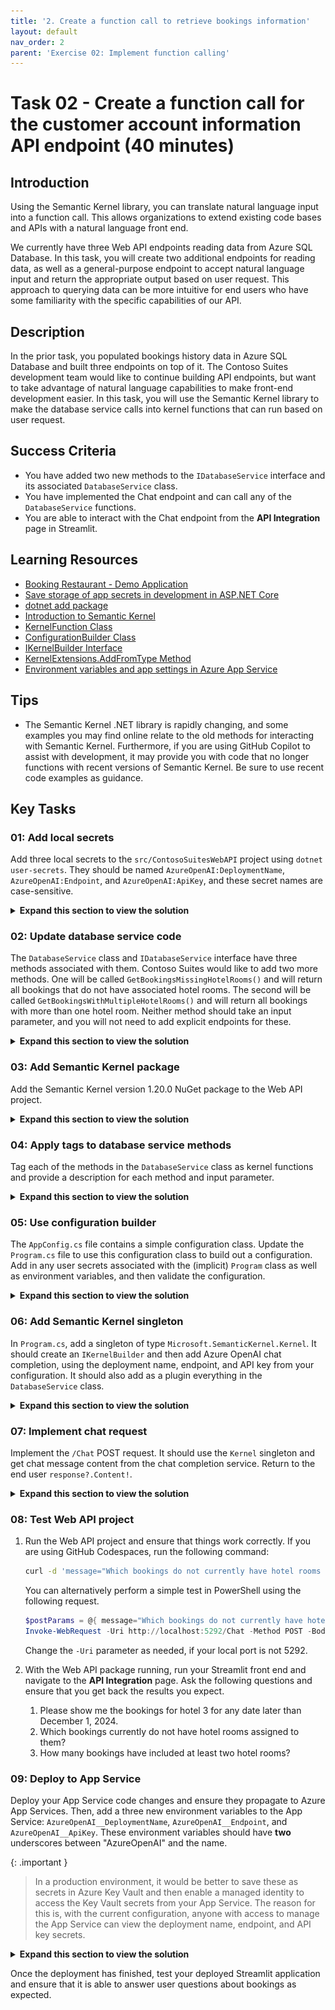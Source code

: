 ```yaml
---
title: '2. Create a function call to retrieve bookings information'
layout: default
nav_order: 2
parent: 'Exercise 02: Implement function calling'
---
```


# Task 02 - Create a function call for the customer account information API endpoint (40 minutes)

## Introduction

Using the Semantic Kernel library, you can translate natural language input into a function call. This allows organizations to extend existing code bases and APIs with a natural language front end.

We currently have three Web API endpoints reading data from Azure SQL Database. In this task, you will create two additional endpoints for reading data, as well as a general-purpose endpoint to accept natural language input and return the appropriate output based on user request. This approach to querying data can be more intuitive for end users who have some familiarity with the specific capabilities of our API.

## Description

In the prior task, you populated bookings history data in Azure SQL Database and built three endpoints on top of it. The Contoso Suites development team would like to continue building API endpoints, but want to take advantage of natural language capabilities to make front-end development easier. In this task, you will use the Semantic Kernel library to make the database service calls into kernel functions that can run based on user request.

## Success Criteria

- You have added two new methods to the `IDatabaseService` interface and its associated `DatabaseService` class.
- You have implemented the Chat endpoint and can call any of the `DatabaseService` functions.
- You are able to interact with the Chat endpoint from the **API Integration** page in Streamlit.

## Learning Resources

- [Booking Restaurant - Demo Application](https://github.com/microsoft/semantic-kernel/tree/main/dotnet/samples/Demos/BookingRestaurant)
- [Save storage of app secrets in development in ASP.NET Core](https://learn.microsoft.com/aspnet/core/security/app-secrets?view=aspnetcore-8.0&tabs=windows)
- [dotnet add package](https://learn.microsoft.com/dotnet/core/tools/dotnet-add-package)
- [Introduction to Semantic Kernel](https://learn.microsoft.com/semantic-kernel/overview/)
- [KernelFunction Class](https://learn.microsoft.com/dotnet/api/microsoft.semantickernel.kernelfunction?view=semantic-kernel-dotnet)
- [ConfigurationBuilder Class](https://learn.microsoft.com/dotnet/api/microsoft.extensions.configuration.configurationbuilder?view=net-8.0)
- [IKernelBuilder Interface](https://learn.microsoft.com/dotnet/api/microsoft.semantickernel.ikernelbuilder?view=semantic-kernel-dotnet)
- [KernelExtensions.AddFromType Method](https://learn.microsoft.com/dotnet/api/microsoft.semantickernel.kernelextensions.addfromtype?view=semantic-kernel-dotnet)
- [Environment variables and app settings in Azure App Service](https://learn.microsoft.com/azure/app-service/reference-app-settings?tabs=kudu%2Cdotnet)

## Tips

- The Semantic Kernel .NET library is rapidly changing, and some examples you may find online relate to the old methods for interacting with Semantic Kernel. Furthermore, if you are using GitHub Copilot to assist with development, it may provide you with code that no longer functions with recent versions of Semantic Kernel. Be sure to use recent code examples as guidance.

## Key Tasks

### 01: Add local secrets

Add three local secrets to the `src/ContosoSuitesWebAPI` project using `dotnet user-secrets`. They should be named `AzureOpenAI:DeploymentName`, `AzureOpenAI:Endpoint`, and `AzureOpenAI:ApiKey`, and these secret names are case-sensitive.

<details markdown="block">
<summary><strong>Expand this section to view the solution</strong></summary>

In order to add user secrets to your .NET project, open a console in the Web API directory containing your `ContosoSuitesWebAPI.csproj` file. Then, run the following commands, replacing the secret values with your actual endpoint and API key, respectively.

```sh
dotnet user-secrets init
dotnet user-secrets set "AzureOpenAI:DeploymentName" "gpt-4o"
dotnet user-secrets set "AzureOpenAI:Endpoint" "{your_endpoint}"
dotnet user-secrets set "AzureOpenAI:ApiKey" "{your_key}"
```

</details>

### 02: Update database service code

The `DatabaseService` class and `IDatabaseService` interface have three methods associated with them. Contoso Suites would like to add two more methods. One will be called `GetBookingsMissingHotelRooms()` and will return all bookings that do not have associated hotel rooms. The second will be called `GetBookingsWithMultipleHotelRooms()` and will return all bookings with more than one hotel room. Neither method should take an input parameter, and you will not need to add explicit endpoints for these.

<details markdown="block">
<summary><strong>Expand this section to view the solution</strong></summary>

The code for the `GetBookingsMissingHotelRooms()` method is in the `DatabaseService` class as follows:

```csharp
public async Task<IEnumerable<Booking>> GetBookingsMissingHotelRooms()
    {
        var sql = """
            SELECT
                b.BookingID,
                b.CustomerID,
                b.HotelID,
                b.StayBeginDate,
                b.StayEndDate,
                b.NumberOfGuests
            FROM dbo.Booking b
            WHERE NOT EXISTS
                (
                    SELECT 1
                    FROM dbo.BookingHotelRoom h
                    WHERE
                        b.BookingID = h.BookingID
                );
            """;
        using var conn = new SqlConnection(
            connectionString: Environment.GetEnvironmentVariable("SQLAZURECONNSTR_ContosoSuites")!
        );
        conn.Open();
        using var cmd = new SqlCommand(sql, conn);
        using var reader = await cmd.ExecuteReaderAsync();
        var bookings = new List<Booking>();
        while (await reader.ReadAsync())
        {
            bookings.Add(new Booking
            {
                BookingID = reader.GetInt32(0),
                CustomerID = reader.GetInt32(1),
                HotelID = reader.GetInt32(2),
                StayBeginDate = reader.GetDateTime(3),
                StayEndDate = reader.GetDateTime(4),
                NumberOfGuests = reader.GetInt32(5)
            });
        }
        conn.Close();

        return bookings;
    }
```

The code for the `GetBookingsWithMultipleHotelRooms()` method in the `DatabaseService` class is as follows:

```csharp
public async Task<IEnumerable<Booking>> GetBookingsWithMultipleHotelRooms()
    {
        var sql = """
            SELECT
                b.BookingID,
                b.CustomerID,
                b.HotelID,
                b.StayBeginDate,
                b.StayEndDate,
                b.NumberOfGuests
            FROM dbo.Booking b
            WHERE
                (
                    SELECT COUNT(1)
                    FROM dbo.BookingHotelRoom h
                    WHERE
                        b.BookingID = h.BookingID
                ) > 1;
            """;
        using var conn = new SqlConnection(
            connectionString: Environment.GetEnvironmentVariable("SQLAZURECONNSTR_ContosoSuites")!
        );
        conn.Open();
        using var cmd = new SqlCommand(sql, conn);
        using var reader = await cmd.ExecuteReaderAsync();
        var bookings = new List<Booking>();
        while (await reader.ReadAsync())
        {
            bookings.Add(new Booking
            {
                BookingID = reader.GetInt32(0),
                CustomerID = reader.GetInt32(1),
                HotelID = reader.GetInt32(2),
                StayBeginDate = reader.GetDateTime(3),
                StayEndDate = reader.GetDateTime(4),
                NumberOfGuests = reader.GetInt32(5)
            });
        }
        conn.Close();

        return bookings;
    }
```

The new code for the `IDatabaseService` interface is as follows:

```csharp
Task<IEnumerable<Booking>> GetBookingsMissingHotelRooms();
    Task<IEnumerable<Booking>> GetBookingsWithMultipleHotelRooms();
```

</details>

### 03: Add Semantic Kernel package

Add the Semantic Kernel version 1.20.0 NuGet package to the Web API project.

<details markdown="block">
<summary><strong>Expand this section to view the solution</strong></summary>

To add the Semantic Kernel NuGet package, you can run the following command from the command line, in the Web API directory containing your `ContosoSuitesWebAPI.csproj` file.

```powershell
dotnet add package Microsoft.SemanticKernel --version 1.20.0
```

</details>

### 04: Apply tags to database service methods

Tag each of the methods in the `DatabaseService` class as kernel functions and provide a description for each method and input parameter.

<details markdown="block">
<summary><strong>Expand this section to view the solution</strong></summary>

In order to tag a method in the `DatabaseService.cs` file, you will need to include the `Microsoft.SemanticKernel` and `System.ComponentModel` namespaces at the top of the file, along with the other **using** statements.

```csharp
using Microsoft.SemanticKernel;
using System.ComponentModel;
```

Then, add `[KernelFunction]` and `[Description()]` descriptors to each of the five methods you want to be available for Semantic Kernel to call.   For example, the `GetHotels()` method   signature would look like:

```csharp
[KernelFunction]
    [Description("Get all hotels.")]
    public async Task<IEnumerable<Hotel>> GetHotels()
```

For methods with parameters, include as well a `[Description()]` descriptor for each parameter. For example, the `GetBookingsForHotel()` method   would look like:

```csharp
[KernelFunction]
    [Description("Get all bookings for a single hotel.")]
    public async Task<IEnumerable<Booking>> GetBookingsForHotel(
        [Description("The ID of the hotel")] int hotelId
        )
```

Make sure to do this for all five methods, including the two you created in Step 2 of this task.

</details>

### 05: Use configuration builder

The `AppConfig.cs` file contains a simple configuration class. Update the `Program.cs` file to use this configuration class to build out a configuration. Add in any user secrets associated with the (implicit) `Program` class as well as environment variables, and then validate the configuration.

<details markdown="block">
<summary><strong>Expand this section to view the solution</strong></summary>

Add the Semantic Kernel namespaces we will need to the top of `Program.cs`:

```csharp
using Microsoft.SemanticKernel;
using Microsoft.SemanticKernel.Connectors.OpenAI;
using Microsoft.SemanticKernel.ChatCompletion;
```

From there, after creating the **builder** object, add the following code:

```csharp
var config = new ConfigurationBuilder()
    .AddUserSecrets<Program>()
    .AddEnvironmentVariables()
    .Build();
```

</details>

### 06: Add Semantic Kernel singleton

In `Program.cs`, add a singleton of type `Microsoft.SemanticKernel.Kernel`. It should create an `IKernelBuilder` and then add Azure OpenAI chat completion, using the deployment name, endpoint, and API key from your configuration. It should also add as a plugin everything in the `DatabaseService` class.

<details markdown="block">
<summary><strong>Expand this section to view the solution</strong></summary>

The code to create a singleton `Kernel` is as follows, and should be added below the singleton builder for `CosmosClient`.

```csharp
builder.Services.AddSingleton<Kernel>((_) =>
{
    IKernelBuilder kernelBuilder = Kernel.CreateBuilder();
    kernelBuilder.AddAzureOpenAIChatCompletion(
        deploymentName: builder.Configuration["AzureOpenAI:DeploymentName"]!,
        endpoint: builder.Configuration["AzureOpenAI:Endpoint"]!,
        apiKey: builder.Configuration["AzureOpenAI:ApiKey"]!
    );
    kernelBuilder.Plugins.AddFromType<DatabaseService>();
    return kernelBuilder.Build();
});
```

</details>

### 07: Implement chat request

Implement the `/Chat` POST request. It should use the `Kernel` singleton and get chat message content from the chat completion service. Return to the end user `response?.Content!`.

<details markdown="block">
<summary><strong>Expand this section to view the solution</strong></summary>

The code to implement the `/Chat` POST request is as follows:

```csharp
app.MapPost("/Chat", async Task<string> (HttpRequest request) =>
{
    var message = await Task.FromResult(request.Form["message"]);
    var kernel = app.Services.GetRequiredService<Kernel>();
    var chatCompletionService = kernel.GetRequiredService<IChatCompletionService>();
    var executionSettings = new OpenAIPromptExecutionSettings
    {
        ToolCallBehavior = ToolCallBehavior.AutoInvokeKernelFunctions
    };
    var response = await chatCompletionService.GetChatMessageContentAsync(message.ToString(), executionSettings, kernel);
    return response?.Content!;
})
    .WithName("Chat")
    .WithOpenApi();
```

</details>

### 08: Test Web API project

1. Run the Web API project and ensure that things work correctly. If you are using GitHub Codespaces, run the following command:

   ```bash
   curl -d 'message="Which bookings do not currently have hotel rooms associated with them?"' http://localhost:5292/Chat
   ```

   You can alternatively perform a simple test in PowerShell using the following request.

    ```powershell
    $postParams = @{ message="Which bookings do not currently have hotel rooms associated with them?" }
    Invoke-WebRequest -Uri http://localhost:5292/Chat -Method POST -Body $postParams
    ```

    Change the `-Uri` parameter as needed, if your local port is not 5292.
2. With the Web API package running, run your Streamlit front end and navigate to the **API Integration** page. Ask the following questions and ensure that you get back the results you expect.
   1. Please show me the bookings for hotel 3 for any date later than December 1, 2024.
   2. Which bookings currently do not have hotel rooms assigned to them?
   3. How many bookings have included at least two hotel rooms?

### 09: Deploy to App Service

Deploy your App Service code changes and ensure they propagate to Azure App Services. Then, add a three new environment variables to the App Service: `AzureOpenAI__DeploymentName`, `AzureOpenAI__Endpoint`, and `AzureOpenAI__ApiKey`. These environment variables should have **two** underscores between "AzureOpenAI" and the name.

{: .important }
> In a production environment, it would be better to save these as secrets in Azure Key Vault and then enable a managed identity to access the Key Vault secrets from your App Service. The reason for this is, with the current configuration, anyone with access to manage the App Service can view the deployment name, endpoint, and API key secrets.

<details markdown="block">
<summary><strong>Expand this section to view the solution</strong></summary>

In order to create an environment variable for your App Service, perform the following actions.
1. Navigate back to your resource group in the Azure Portal. Then, select the **App Service** named `{your_unique_id}-api`. In the **Settings**   menu, choose the **Environment variables** option. Then, navigate to the **App settings** tab and select the **Add** button.

    ![Creating a new environment variable for an Azure App Service](../../media/Solution/0202_AddEnvironmentVariable1.png)

2. Create three environment variables. The first is `AzureOpenAI__DeploymentName` and should have a value of `gpt-4o`. The second is   `AzureOpenAI__Endpoint` and should have a value of your Azure OpenAI endpoint URL. The third is `AzureOpenAI__ApiKey` and should have a value of   your Azure OpenAI API key. After entering data for an application setting, select **Apply** to save the setting.

    ![Filling in details for the new environment variable for an Azure App Service](../../media/Solution/0202_AddEnvironmentVariable2.png)

{: .note }
> These environment variables should have **two** underscores between "AzureOpenAI" and the name.

After creating the three application settings, select the **Apply** button to finish saving them. This will restart your API service.

</details>

Once the deployment has finished, test your deployed Streamlit application and ensure that it is able to answer user questions about bookings as expected.
